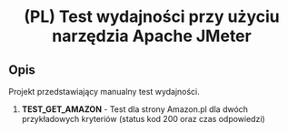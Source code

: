 <h1 align="center"> (PL) Test wydajności przy użyciu narzędzia Apache JMeter </h1>

## Opis <a name = "about"></a>

Projekt przedstawiający manualny test wydajności.
1. **TEST_GET_AMAZON** - Test dla strony Amazon.pl dla dwóch przykładowych kryteriów (status kod 200 oraz czas odpowiedzi)





